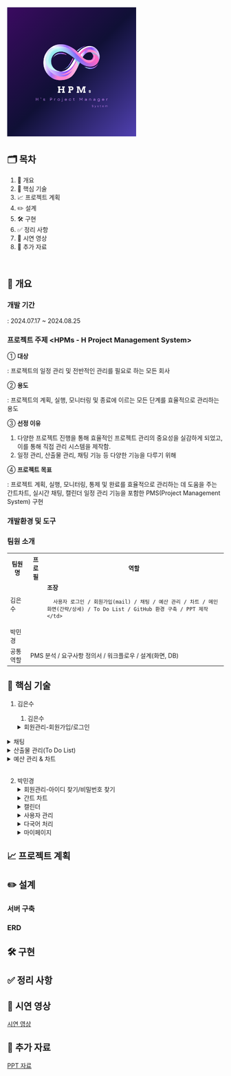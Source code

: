 # <img src="https://github.com/Eun4ria/final_project/blob/main/HPM_logo.png" style="width:300px;"/>

## 🗂️ 목차
1. 📝 개요
2. 🔧 핵심 기술
3. 📈 프로젝트 계획
4. ✏️ 설계
5. 🛠️ 구현
6. ✅ 정리 사항
7. 🎥 시연 영상
8. 📁 추가 자료
<br>

## 📝 개요

### 개발 기간
: 2024.07.17 ~ 2024.08.25
  
### 프로젝트 주제 <HPMs - H Project Management System>
  
 ① <strong>대상</strong> 
 
 : 프로젝트의 일정 관리 및 전반적인 관리를 필요로 하는 모든 회사
  
 ② <strong>용도</strong> 
 
 : 프로젝트의 계획, 실행, 모니터링 및 종료에 이르는 모든 단계를 효율적으로 관리하는 용도
  
 ③ <strong>선정 이유</strong>
    <ol>
      <li>다양한 프로젝트 진행을 통해 효율적인 프로젝트 관리의 중요성을 실감하게 되었고, 이를 통해 직접 관리 시스템을 제작함.</li>
      <li>일정 관리, 산출물 관리, 채팅 기능 등 다양한 기능을 다루기 위해</li>
    </ol>
  
 ④ <strong>프로젝트 목표</strong> 
 
 : 프로젝트 계획, 실행, 모니터링, 통제 및 완료를 효율적으로 관리하는 데 도움을 주는 간트차트, 실시간 채팅, 캘린더 일정 관리 기능을 포함한 PMS(Project Management System) 구현

### 개발환경 및 도구

### 팀원 소개
<table>
  <tr><th>팀원명</th><th>프로필</th><th>역할</th></tr>
  <tr>
    <td>김은수</td><td></td>
    <td><strong>조장</strong> 
      
      사용자 로그인 / 회원가입(mail) / 채팅 / 예산 관리 / 차트 / 메인 화면(간략/상세) / To Do List / GitHub 환경 구축 / PPT 제작</td>
  </tr>
  <tr><td>박민경</td><td></td><td></td></tr>
  <tr><td>공통 역할</td><td colspan="2">PMS 분석 / 요구사항 정의서 / 워크플로우 / 설계(화면, DB)</td></tr>
</table>


## 🔧 핵심 기술

1. 김은수
    1. 김은수
    <details>
      <summary>회원관리-회원가입/로그인</summary>
       <ul>
    <li><strong>회원가입</strong></li>
    <img src="https://github.com/user-attachments/assets/80a6bf6f-b376-41c6-a09f-bb52f45ad720" alt="회원가입" style="width:500px">

    <strong>주요 기능</strong>
    <ol>
      <li>SMTP</li>
      <img src="https://github.com/user-attachments/assets/182043f9-ffe4-4dbb-b5aa-81c65b9cc408" alt="이메일" style="width:500px">
      <li>유효성 검사</li>
    </ol>

    <li>로그인</li>
    <img src="https://github.com/user-attachments/assets/8d6e7946-b4b8-4a03-a4f9-1c8ec91446c5" alt="로그인" style="width:600px">
  </ul>
    </details>
    <details>
      <summary>채팅</summary>
      <p>여기에 토글로 숨길 내용이 들어갑니다. 이 내용은 '섹션 제목'을 클릭하면 표시됩니다.</p>
      <ul>
        <li>웹소켓</li>
        <li>목록 항목 2</li>
      </ul>
    </details>
    <details>
      <summary>산출물 관리(To Do List)</summary>
      <p>여기에 토글로 숨길 내용이 들어갑니다. 이 내용은 '섹션 제목'을 클릭하면 표시됩니다.</p>
      <ul>
        <li>목록 항목 1</li>
        <li>목록 항목 2</li>
      </ul>
    </details>
    <details>
      <summary>예산 관리 & 차트</summary>
      <p>여기에 토글로 숨길 내용이 들어갑니다. 이 내용은 '섹션 제목'을 클릭하면 표시됩니다.</p>
      <ul>
        <li>목록 항목 1</li>
        <li>목록 항목 2</li>
      </ul>
    </details>
<br>

2. 박민경
    <details>
      <summary>회원관리-아이디 찾기/비밀번호 찾기</summary>
      <p>여기에 토글로 숨길 내용이 들어갑니다. 이 내용은 '섹션 제목'을 클릭하면 표시됩니다.</p>
      <ul>
        <li>목록 항목 1</li>
        <li>목록 항목 2</li>
      </ul>
    </details>
    <details>
      <summary>간트 차트</summary>
      <p>여기에 토글로 숨길 내용이 들어갑니다. 이 내용은 '섹션 제목'을 클릭하면 표시됩니다.</p>
      <ul>
        <li>목록 항목 1</li>
        <li>목록 항목 2</li>
      </ul>
    </details>
    <details>
      <summary>캘린더</summary>
      <p>여기에 토글로 숨길 내용이 들어갑니다. 이 내용은 '섹션 제목'을 클릭하면 표시됩니다.</p>
      <ul>
        <li>목록 항목 1</li>
        <li>목록 항목 2</li>
      </ul>
    </details>
    <details>
      <summary>사용자 관리</summary>
      <p>전체 사용자 조회, 수정, 삭제</p>
      <ul>
        <li>사용자 검색 및 조회</li>
        <img src="https://github.com/user-attachments/assets/c4f9a4f0-50d5-4cdd-bdb0-c0868e9a7ad7" alt="사용자 리스트" style="width:500px"/>
        <li>사용자 목록 페이징</li>
        <img src="https://github.com/user-attachments/assets/e0369f6f-f76a-4a1e-9538-3224503f8804" alt="사용자 페이징" style="width:500px"/>
        <li>사용자 상세정보</li>
        <img src="https://github.com/user-attachments/assets/d72736f0-53a0-45f3-8c8b-bb1fab6c43d6" alt="사용자 상세" style="width:500px"/>
        <li>사용자 정보 수정</li>
        <img src="https://github.com/user-attachments/assets/94e5e5ad-3c64-49b0-bbb3-0ba6c427c3cb" alt="사용자 정보 수정" style="width:900px"/>
        <li>사용자 삭제(탈퇴)</li>
        <img src="https://github.com/user-attachments/assets/5bbd2910-d067-4f63-9f63-5f6e772999ed" alt="사용자 삭제" style="width:700px"/>
      </ul>
    </details>
    <details>
      <summary>다국어 처리</summary>
      <p>여기에 토글로 숨길 내용이 들어갑니다. 이 내용은 '섹션 제목'을 클릭하면 표시됩니다.</p>
      <ul>
        <li>목록 항목 1</li>
        <li>목록 항목 2</li>
      </ul>
    </details>
    <details>
      <summary>마이페이지</summary>
      <p>여기에 토글로 숨길 내용이 들어갑니다. 이 내용은 '섹션 제목'을 클릭하면 표시됩니다.</p>
      <ul>
        <li>목록 항목 1</li>
        <li>목록 항목 2</li>
      </ul>
    </details>




## 📈 프로젝트 계획

## ✏️ 설계
### 서버 구축

### ERD

## 🛠️ 구현

## ✅ 정리 사항

## 🎥 시연 영상
[시연 영상](https://drive.google.com/file/d/1wTjkPlC-iC6x0MTefSSsiEB60frAyYDn/view?usp=sharing)

## 📁 추가 자료
<a href="https://www.canva.com/design/DAGK8Pmysik/VNLzYHXvjJOISPXzsI6rUw/edit?utm_content=DAGK8Pmysik&utm_campaign=designshare&utm_medium=link2&utm_source=sharebutton" target="_blank">PPT 자료</a>
